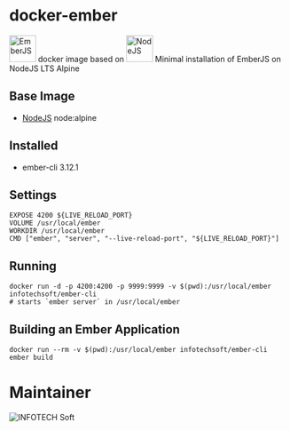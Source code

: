 # docker-ember
<a href="https://emberjs.com/"><img src="https://emberjs.com/images/brand/ember_Tomster-Lockup-b368131eb80ecbcbaf2d23fd4cb27295.png" alt="EmberJS" height="48px"/></a> docker image based on <a href="https://nodejs.org"><img src="https://nodejs.org/static/images/logos/nodejs-new-pantone-black.png" alt="NodeJS" height="48px"/></a>
Minimal installation of EmberJS on NodeJS LTS Alpine

## Base Image
 * [NodeJS](https://hub.docker.com/_/node/) node:alpine
  
## Installed
 * ember-cli 3.12.1

## Settings
	
    EXPOSE 4200 ${LIVE_RELOAD_PORT} 
    VOLUME /usr/local/ember
    WORKDIR /usr/local/ember
    CMD ["ember", "server", "--live-reload-port", "${LIVE_RELOAD_PORT}"]


## Running

    docker run -d -p 4200:4200 -p 9999:9999 -v $(pwd):/usr/local/ember infotechsoft/ember-cli
    # starts `ember server` in /usr/local/ember

## Building an Ember Application

    docker run --rm -v $(pwd):/usr/local/ember infotechsoft/ember-cli ember build

# Maintainer 
![INFOTECH Soft](http://infotechsoft.com/wp-content/uploads/2017/04/InfotechSoft_logo-small.png "INFOTECH Soft, Inc.")